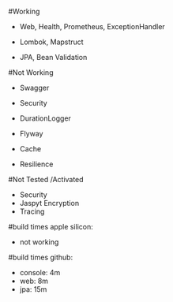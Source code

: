 #Working
- Web, Health, Prometheus, ExceptionHandler
- Lombok, Mapstruct

- JPA, Bean Validation

#Not Working
- Swagger
- Security

- DurationLogger
  
- Flyway
- Cache
- Resilience

#Not Tested /Activated
- Security
- Jaspyt Encryption
- Tracing

#build times apple silicon:
- not working

#build times github:
- console: 4m
- web: 8m
- jpa: 15m